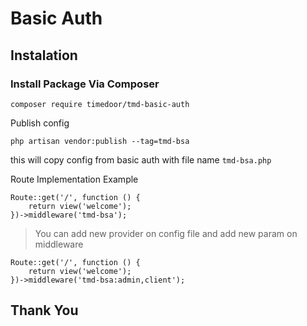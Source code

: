 # Basic Auth

## Instalation 
### Install Package Via Composer
```composer require timedoor/tmd-basic-auth```

Publish config
```
php artisan vendor:publish --tag=tmd-bsa
```
this will copy config from basic auth with file name `tmd-bsa.php`

Route Implementation Example
```
Route::get('/', function () {
    return view('welcome');
})->middleware('tmd-bsa');
```

>You can add new provider on config file and add new param on middleware
```
Route::get('/', function () {
    return view('welcome');
})->middleware('tmd-bsa:admin,client');
```

## Thank You
